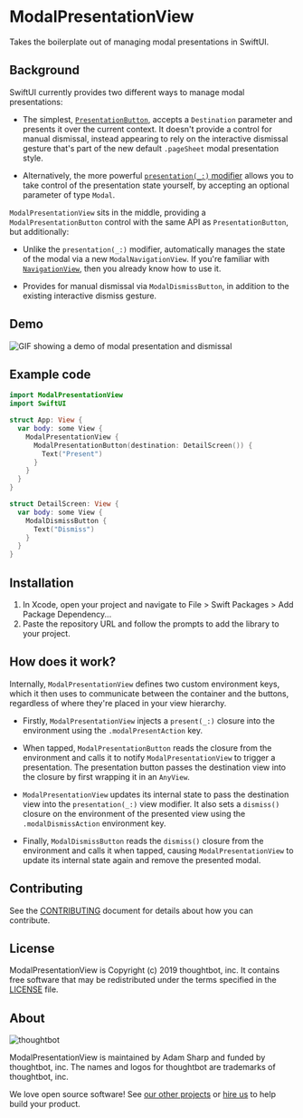 # ModalPresentationView

Takes the boilerplate out of managing modal presentations in SwiftUI.

## Background

SwiftUI currently provides two different ways to manage modal presentations:

* The simplest, [`PresentationButton`][presentation-button], accepts a
  `Destination` parameter and presents it over the current context. It doesn't
  provide a control for manual dismissal, instead appearing to rely on the
  interactive dismissal gesture that's part of the new default `.pageSheet`
  modal presentation style.

* Alternatively, the more powerful [`presentation(_:)` modifier][presentation-modifier]
  allows you to take control of the presentation state yourself, by accepting an
  optional parameter of type `Modal`.

`ModalPresentationView` sits in the middle, providing a
`ModalPresentationButton` control with the same API as `PresentationButton`,
but additionally:

* Unlike the `presentation(_:)` modifier, automatically manages the state of
  the modal via a new `ModalNavigationView`. If you're familiar with
  [`NavigationView`][navigation-view], then you already know how to use it.

* Provides for manual dismissal via `ModalDismissButton`, in addition to the
  existing interactive dismiss gesture.

[navigation-view]: https://developer.apple.com/documentation/swiftui/navigationview "Navigation view - Apple Developer Documentation"
[presentation-button]: https://developer.apple.com/documentation/swiftui/presentationbutton "Presentation button - Apple Developer Documentation"
[presentation-modifier]: https://developer.apple.com/documentation/swiftui/view/3278634-presentation "Presentation modifier - Apple Developer Documentation"

## Demo

![GIF showing a demo of modal presentation and dismissal](demo.gif)

## Example code

```swift
import ModalPresentationView
import SwiftUI

struct App: View {
  var body: some View {
    ModalPresentationView {
      ModalPresentationButton(destination: DetailScreen()) {
        Text("Present")
      }
    }
  }
}

struct DetailScreen: View {
  var body: some View {
    ModalDismissButton {
      Text("Dismiss")
    }
  }
}
```

## Installation

1. In Xcode, open your project and navigate to File > Swift Packages > Add Package Dependency...
2. Paste the repository URL and follow the prompts to add the library to your project.

## How does it work?

Internally, `ModalPresentationView` defines two custom environment keys, which
it then uses to communicate between the container and the buttons, regardless
of where they're placed in your view hierarchy.

* Firstly, `ModalPresentationView` injects a `present(_:)` closure into the
  environment using the `.modalPresentAction` key.

* When tapped, `ModalPresentationButton` reads the closure from the environment
  and calls it to notify `ModalPresentationView` to trigger a presentation. The
  presentation button passes the destination view into the closure by first
  wrapping it in an `AnyView`.

* `ModalPresentationView` updates its internal state to pass the destination
  view into the `presentation(_:)` view modifier. It also sets a `dismiss()`
  closure on the environment of the presented view using the
  `.modalDismissAction` environment key.

* Finally, `ModalDismissButton` reads the `dismiss()` closure from the
  environment and calls it when tapped, causing `ModalPresentationView` to
  update its internal state again and remove the presented modal.

## Contributing

See the [CONTRIBUTING][] document for details about how you can contribute.

[CONTRIBUTING]: CONTRIBUTING.md

## License

ModalPresentationView is Copyright (c) 2019 thoughtbot, inc.
It contains free software that may be redistributed
under the terms specified in the [LICENSE][] file.

[LICENSE]: LICENSE

## About

![thoughtbot](http://presskit.thoughtbot.com/images/thoughtbot-logo-for-readmes.svg)

ModalPresentationView is maintained by Adam Sharp and funded by thoughtbot, inc.
The names and logos for thoughtbot are trademarks of thoughtbot, inc.

We love open source software!
See [our other projects][community]
or [hire us][hire] to help build your product.

[community]: https://thoughtbot.com/community?utm_source=github
[hire]: https://thoughtbot.com/hire-us?utm_source=github
